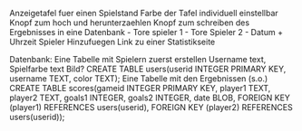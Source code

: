 Anzeigetafel fuer einen Spielstand
Farbe der Tafel individuell einstellbar
Knopf zum hoch und herunterzaehlen
Knopf zum schreiben des Ergebnisses in eine Datenbank
    - Tore spieler 1
    - Tore Spieler 2
    - Datum + Uhrzeit
Spieler Hinzufuegen
Link zu einer Statistikseite

Datenbank:
Eine Tabelle mit Spielern zuerst erstellen
    Username text, Spielfarbe text
    Bild?
    CREATE TABLE users(userid INTEGER PRIMARY KEY,
                       username TEXT,
                       color TEXT);
Eine Tabelle mit den Ergebnissen (s.o.)
    CREATE TABLE scores(gameid INTEGER PRIMARY KEY,
                        player1 TEXT,
                        player2 TEXT,
                        goals1 INTEGER,
                        goals2 INTEGER,
                        date BLOB,
                        FOREIGN KEY (player1) REFERENCES users(userid),
                        FOREIGN KEY (player2) REFERENCES users(userid));

